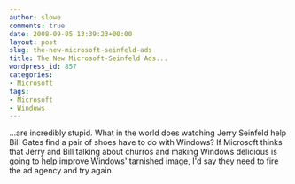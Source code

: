 ```yaml
---
author: slowe
comments: true
date: 2008-09-05 13:39:23+00:00
layout: post
slug: the-new-microsoft-seinfeld-ads
title: The New Microsoft-Seinfeld Ads...
wordpress_id: 857
categories:
- Microsoft
tags:
- Microsoft
- Windows
---
```


...are incredibly stupid. What in the world does watching Jerry Seinfeld help Bill Gates find a pair of shoes have to do with Windows? If Microsoft thinks that Jerry and Bill talking about churros and making Windows delicious is going to help improve Windows' tarnished image, I'd say they need to fire the ad agency and try again.
